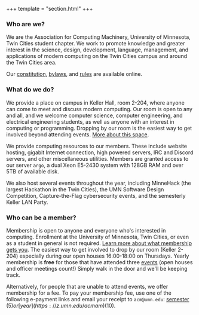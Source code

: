 +++
template = "section.html"
+++

### Who are we? 

We are the Association for Computing Machinery, University of Minnesota, Twin Cities student chapter. We work to promote knowledge and greater interest in the science, design, development, language, management, and applications of modern computing on the Twin Cities campus and around the Twin Cities area.

Our [constitution](/static/constitution.pdf), [bylaws](/static/bylaws.pdf), and [rules](/static/rules.pdf) are available online.

### What do we do?

We provide a place on campus in Keller Hall, room 2-204, where anyone can come to meet and discuss modern computing. Our room is open to any and all, and we welcome computer science, computer engineering, and electrical engineering students, as well as anyone with an interest in computing or programming. Dropping by our room is the easiest way to get involved beyond attending events. [More about this space](/room).

We provide computing resources to our members. These include website hosting, gigabit Internet connection, high powered servers, IRC and Discord servers, and other miscellaneous utilities. Members are granted access to our server `argo`, a dual Xeon E5-2430 system with 128GB RAM and over 5TB of available disk.

We also host several events throughout the year, including MinneHack (the largest Hackathon in the Twin Cities), the UMN Software Design Competition, Capture-the-Flag cybersecurity events, and the semesterly Keller LAN Party.

### Who can be a member?

Membership is open to anyone and everyone who's interested in computing. Enrollment at the University of Minnesota, Twin Cities, or even as a student in general is not required. [Learn more about what membership gets you](/room). The easiest way to get involved to drop by our room (Keller 2-204) especially during our open houses 16:00-18:00 on Thursdays. Yearly membership is **free** for those that have attended three [events](/events) (open houses and officer meetings count!) Simply walk in the door and we'll be keeping track. 

Alternatively, for people that are unable to attend events, we offer membership for a fee. To pay your membership fee, use one of the following e-payment links and email your receipt to `acm@umn.edu`:  [semester](https://z.umn.edu/acmsm) ($5) or [year](https://z.umn.edu/acmam) ($10). 
